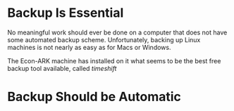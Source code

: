 # Backup Is Essential

No meaningful work should ever be done on a computer that does not have some automated backup scheme. Unfortunately, backing up Linux machines is not nearly as easy as for Macs or Windows.

The Econ-ARK machine has installed on it what seems to be the best free backup tool available, called *_timeshift_*

# Backup Should be Automatic

